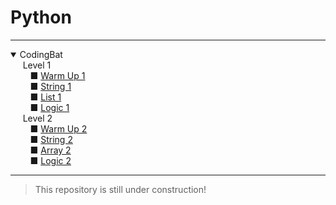 # Python

****
<details open>
  <summary>CodingBat</summary>
      &nbsp;&nbsp;&nbsp;&nbsp; Level 1
        <br>
            &nbsp;&nbsp;&nbsp;&nbsp;&nbsp;&nbsp;&nbsp;&nbsp;■ <a href="https://github.com/Iqrahaq/Python/tree/master/CodingBat/WarmUp1">
            Warm Up 1</a>
            <br>
            &nbsp;&nbsp;&nbsp;&nbsp;&nbsp;&nbsp;&nbsp;&nbsp;■ <a href="https://github.com/Iqrahaq/Python/tree/master/CodingBat/String1">
            String 1</a>
            <br>
            &nbsp;&nbsp;&nbsp;&nbsp&nbsp;&nbsp;&nbsp;&nbsp;■ <a href="https://github.com/Iqrahaq/Python/tree/master/CodingBat/List1">
            List 1</a>
            <br>
            &nbsp;&nbsp;&nbsp;&nbsp&nbsp;&nbsp;&nbsp;&nbsp;■ <a href="https://github.com/Iqrahaq/CodingBat/tree/master/Java/Logic1">
            Logic 1</a>
        <br>
        &nbsp;&nbsp;&nbsp;&nbsp; Level 2
        <br>
            &nbsp;&nbsp;&nbsp;&nbsp;&nbsp;&nbsp;&nbsp;&nbsp;■ <a href="https://github.com/Iqrahaq/Python/tree/master/CodingBat/WarmUp2">
            Warm Up 2</a>
            <br>
            &nbsp;&nbsp;&nbsp;&nbsp;&nbsp;&nbsp;&nbsp;&nbsp;■ <a href="https://github.com/Iqrahaq/Python/tree/master/CodingBat/String2">
            String 2</a>
            <br>
            &nbsp;&nbsp;&nbsp;&nbsp;&nbsp;&nbsp;&nbsp;&nbsp;■ <a href="https://github.com/Iqrahaq/Python/tree/master/CodingBat/List2">
            Array 2</a>
            <br>
            &nbsp;&nbsp;&nbsp;&nbsp&nbsp;&nbsp;&nbsp;&nbsp;■ <a href="https://github.com/Iqrahaq/Python/tree/master/CodingBat/Logic2">
            Logic 2</a>
        <br>
</details>

****

> This repository is still under construction!
